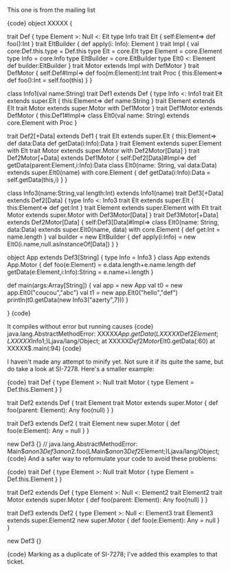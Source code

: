 This one is from the mailing list

{code}
object XXXXX {
  
  trait Def {
    type Element >: Null <: Elt
    type Info
    trait Elt { self:Element=>
      def foo():Int
    }
    trait EltBuilder {
      def apply(i: Info): Element
    }
    trait Impl {
      val core:Def.this.type = Def.this
      type Elt        = core.Elt
      type Element    = core.Element
      type Info       = core.Info
      type EltBuilder = core.EltBuilder
      type Elt0 <: Element
      def builder:EltBuilder
    }
    trait Motor extends Impl with DefMotor
  }
  trait DefMotor { self:Def#Impl=>
    def foo(m:Element):Int
    trait Proc { this:Element=>
      def foo():Int = self.foo(this)
    }
  }
  
  class Info1(val name:String)
  trait Def1 extends Def {
    type Info <: Info1
    trait Elt extends super.Elt { this:Element=>
      def name:String
    }
    trait Element extends Elt
    trait Motor extends super.Motor with Def1Motor
  }
  trait Def1Motor extends DefMotor { this:Def1#Impl=>
    class Elt0(val name: String) extends core.Element with Proc
  }
  
  trait Def2[+Data] extends Def1 {
    trait Elt extends super.Elt { this:Element=>
      def data:Data
      def getData(i:Info):Data
    }
    trait Element extends super.Element with Elt
    trait Motor extends super.Motor with Def2Motor[Data]
  }
  trait Def2Motor[+Data] extends Def1Motor { self:Def2[Data]#Impl=>
    def getData(parent:Element,i:Info):Data
    class Elt0(name: String, val data:Data) extends super.Elt0(name) with core.Element {
      def getData(i:Info):Data = self.getData(this,i)
    }
  }
  
  class Info3(name:String,val length:Int) extends Info1(name)
  trait Def3[+Data] extends Def2[Data] {
    type Info <: Info3
    trait Elt extends super.Elt { this:Element=>
      def get:Int
    }
    trait Element extends super.Element with Elt
    trait Motor extends super.Motor with Def3Motor[Data]
  }
  trait Def3Motor[+Data] extends Def2Motor[Data] { self:Def3[Data]#Impl=>
    class Elt0(name: String, data:Data) extends super.Elt0(name, data) with core.Element {
      def get:Int = name.length
    }
    val builder = new EltBuilder {
      def apply(i:Info) = new Elt0(i.name,null.asInstanceOf[Data])
    }
  }
  
  object App extends Def3[String] {
    type Info = Info3
  }
  class App extends App.Motor {
    def foo(e:Element)                   = e.data.length+e.name.length
    def getData(e:Element,i:Info):String = e.name+i.length
  }
  
  def main(args:Array[String]) {
    val app = new App
    val t0 = new app.Elt0("coucou","abc")
    val t1 = new app.Elt0("hello","def")
    println(t0.getData(new Info3("azerty",7)))
  }

}
{code}

It compiles without error but running causes
{code}
java.lang.AbstractMethodError: XXXXX$App.getData(LXXXXX$Def2$Element;LXXXXX$Info1;)Ljava/lang/Object;
	at XXXXX$Def2Motor$Elt0.getData(<console>:60)
	at XXXXX$.main(<console>:94)
{code}

I haven't made any attempt to minify yet.
Not sure it if its quite the same, but do take a look at SI-7278.
Here's a smaller example:

{code}
trait Def {
  type Element >: Null
  trait Motor {
    type Element = Def.this.Element
  }
}

trait Def2 extends Def {
  trait Element
  trait Motor extends super.Motor {
    def foo(parent: Element): Any
    foo(null)
  }
}

trait Def3 extends Def2 {
  trait Element
  new super.Motor {
    def foo(e:Element): Any = null
  }
}

new Def3 {} // java.lang.AbstractMethodError: Main$$anon$3$Def3$$anon$2.foo(LMain$$anon$3$Def2$Element;)Ljava/lang/Object;
{code}
And a safer way to reformulate your code to avoid these problems:

{code}
trait Def {
  type Element >: Null
  trait Motor {
    type Element = Def.this.Element
  }
}

trait Def2 extends Def {
  type Element >: Null <: Element2 
  trait Element2
  trait Motor extends super.Motor {
    def foo(parent: Element): Any
    foo(null)
  }
}

trait Def3 extends Def2 {
  type Element >: Null <: Element3
  trait Element3 extends super.Element2
  new super.Motor {
    def foo(e:Element): Any = null
  }
}

new Def3 {}

{code}
Marking as a duplicate of SI-7278; I've added this examples to that ticket.
